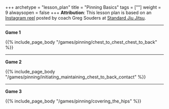+++ 
archetype = "lesson_plan" 
title = "Pinning Basics"
tags = [""]
weight = 9
alwaysopen = false 
+++
**Attribution**: This lesson plan is based on an [Instagram reel](  https://www.instagram.com/reel/C1cTajYsJII/ ) posted by coach Greg Souders at [Standard Jiu Jitsu](https://www.standardjiujitsu.com/).


---
**Game 1**

{{% include_page_body "/games/pinning/chest_to_chest_chest_to_back" %}}

---
**Game 2**

{{% include_page_body "/games/pinning/initiating_maintaining_chest_to_back_contact" %}}

---
**Game 3**

{{% include_page_body "/games/pinning/covering_the_hips" %}}
